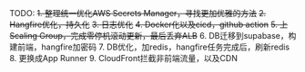﻿TODO:
~~1. 整理统一优化AWS Secrets Manager，寻找更加优雅的方法~~
~~2. Hangfire优化，持久化~~
~~3. 日志优化~~
~~4. Docker化以及cicd，github action~~
~~5. 上Scaling Group，完成零停机滚动更新，最后丢弃ALB~~
6. DB迁移到supabase，构建前端，hangfire加密码
7. DB优化，加redis，hangfire任务完成后，刷新redis
8. 更换成App Runner
9. CloudFront拦截非前端流量，以及CDN
